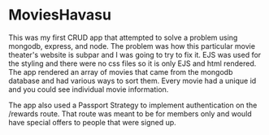 # MoviesHavasu

This was my first CRUD app that attempted to solve a problem using mongodb, express, and node. The problem was how this particular movie theater's website is subpar and I was going to try to fix it. EJS was used for the styling and there were no css files so it is only EJS and html rendered. The app rendered an array of movies that came from the mongodb database and had various ways to sort them. Every movie had a unique id and you could see individual movie information. 

The app also used a Passport Strategy to implement authentication on the /rewards route. That route was meant to be for members only and would have special offers to people that were signed up. 

